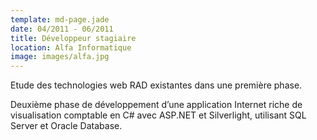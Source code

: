 ```yaml
---
template: md-page.jade
date: 04/2011 - 06/2011
title: Développeur stagiaire
location: Alfa Informatique
image: images/alfa.jpg
---
```

Etude des technologies web RAD existantes dans une première phase. 

Deuxième phase de développement d’une application Internet riche de visualisation comptable en C# avec ASP.NET et Silverlight, utilisant SQL Server et Oracle Database.